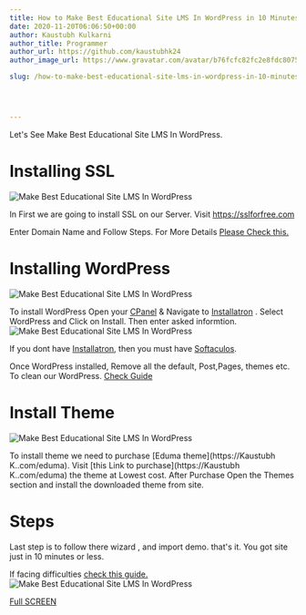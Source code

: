 ```yaml
---
title: How to Make Best Educational Site LMS In WordPress in 10 Minutes?
date: 2020-11-20T06:06:50+00:00
author: Kaustubh Kulkarni
author_title: Programmer
author_url: https://github.com/kaustubhk24
author_image_url: https://www.gravatar.com/avatar/b76fcfc82fc2e8fdc8075636f1735f61?s=200

slug: /how-to-make-best-educational-site-lms-in-wordpress-in-10-minutes/




---
```

Let's See Make Best Educational Site LMS In WordPress.

# Installing SSL
![Make Best Educational Site LMS In WordPress](https://www.kaustubh.codes/imgs/wp-content/uploads/2020/11/image-11-1024x460.png) 

In First we are going to install SSL on our Server. Visit <https://sslforfree.com>

Enter Domain Name and Follow Steps. For More Details [Please Check this.](#video)

# Installing WordPress
![Make Best Educational Site LMS In WordPress](https://www.kaustubh.codes/imgs/wp-content/uploads/2020/11/image-12.png) 

To install WordPress Open your [CPanel](https://en.wikipedia.org/wiki/CPANEL) & Navigate to [Installatron](https://en.wikipedia.org/wiki/Installatron) . Select WordPress and Click on Install. Then enter asked informtion.
![Make Best Educational Site LMS In WordPress](https://www.kaustubh.codes/imgs/wp-content/uploads/2020/11/image-13-1024x407.png) 

If you dont have [Installatron](https://en.wikipedia.org/wiki/Installatron), then you must have [Softaculos](https://en.wikipedia.org/wiki/Softaculos).

Once WordPress installed, Remove all the default, Post,Pages, themes etc. To clean our WordPress. [Check Guide](#video)

# Install Theme
![Make Best Educational Site LMS In WordPress](https://www.kaustubh.codes/imgs/wp-content/uploads/2020/11/image-14-1024x349.png) 

To install theme we need to purchase [Eduma theme](https://Kaustubh K..com/eduma). Visit [this Link to purchase](https://Kaustubh K..com/eduma) the theme at Lowest cost. After Purchase Open the Themes section and install the downloaded theme from site.

# Steps

Last step is to follow there wizard , and import demo. that's it. You got site just in 10 minutes or less.

If facing difficulties [check this guide.](#video)
![Make Best Educational Site LMS In WordPress](https://www.kaustubh.codes/imgs/wp-content/uploads/2020/11/image-15-1024x405.png) 





[Full SCREEN](https://www.youtube.com/watch?v=Ko5hZ5gC7k8&ab_channel=ProgrammingHelp)

